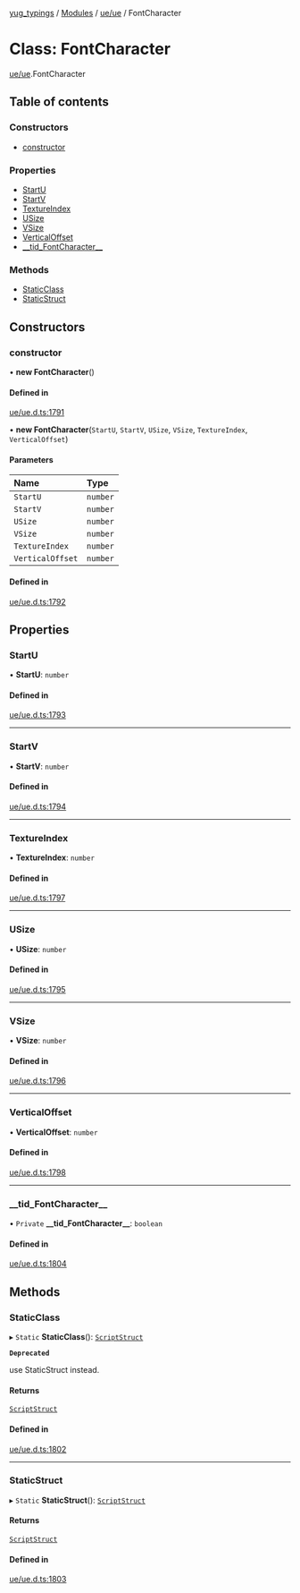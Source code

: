 [yug_typings](../README.md) / [Modules](../modules.md) / [ue/ue](../modules/ue_ue.md) / FontCharacter

# Class: FontCharacter

[ue/ue](../modules/ue_ue.md).FontCharacter

## Table of contents

### Constructors

- [constructor](ue_ue.FontCharacter.md#constructor)

### Properties

- [StartU](ue_ue.FontCharacter.md#startu)
- [StartV](ue_ue.FontCharacter.md#startv)
- [TextureIndex](ue_ue.FontCharacter.md#textureindex)
- [USize](ue_ue.FontCharacter.md#usize)
- [VSize](ue_ue.FontCharacter.md#vsize)
- [VerticalOffset](ue_ue.FontCharacter.md#verticaloffset)
- [\_\_tid\_FontCharacter\_\_](ue_ue.FontCharacter.md#__tid_fontcharacter__)

### Methods

- [StaticClass](ue_ue.FontCharacter.md#staticclass)
- [StaticStruct](ue_ue.FontCharacter.md#staticstruct)

## Constructors

### constructor

• **new FontCharacter**()

#### Defined in

[ue/ue.d.ts:1791](https://github.com/YugMetaverse/yug_typings/blob/b7d9b19/ue/ue.d.ts#L1791)

• **new FontCharacter**(`StartU`, `StartV`, `USize`, `VSize`, `TextureIndex`, `VerticalOffset`)

#### Parameters

| Name | Type |
| :------ | :------ |
| `StartU` | `number` |
| `StartV` | `number` |
| `USize` | `number` |
| `VSize` | `number` |
| `TextureIndex` | `number` |
| `VerticalOffset` | `number` |

#### Defined in

[ue/ue.d.ts:1792](https://github.com/YugMetaverse/yug_typings/blob/b7d9b19/ue/ue.d.ts#L1792)

## Properties

### StartU

• **StartU**: `number`

#### Defined in

[ue/ue.d.ts:1793](https://github.com/YugMetaverse/yug_typings/blob/b7d9b19/ue/ue.d.ts#L1793)

___

### StartV

• **StartV**: `number`

#### Defined in

[ue/ue.d.ts:1794](https://github.com/YugMetaverse/yug_typings/blob/b7d9b19/ue/ue.d.ts#L1794)

___

### TextureIndex

• **TextureIndex**: `number`

#### Defined in

[ue/ue.d.ts:1797](https://github.com/YugMetaverse/yug_typings/blob/b7d9b19/ue/ue.d.ts#L1797)

___

### USize

• **USize**: `number`

#### Defined in

[ue/ue.d.ts:1795](https://github.com/YugMetaverse/yug_typings/blob/b7d9b19/ue/ue.d.ts#L1795)

___

### VSize

• **VSize**: `number`

#### Defined in

[ue/ue.d.ts:1796](https://github.com/YugMetaverse/yug_typings/blob/b7d9b19/ue/ue.d.ts#L1796)

___

### VerticalOffset

• **VerticalOffset**: `number`

#### Defined in

[ue/ue.d.ts:1798](https://github.com/YugMetaverse/yug_typings/blob/b7d9b19/ue/ue.d.ts#L1798)

___

### \_\_tid\_FontCharacter\_\_

• `Private` **\_\_tid\_FontCharacter\_\_**: `boolean`

#### Defined in

[ue/ue.d.ts:1804](https://github.com/YugMetaverse/yug_typings/blob/b7d9b19/ue/ue.d.ts#L1804)

## Methods

### StaticClass

▸ `Static` **StaticClass**(): [`ScriptStruct`](ue_ue.ScriptStruct.md)

**`Deprecated`**

use StaticStruct instead.

#### Returns

[`ScriptStruct`](ue_ue.ScriptStruct.md)

#### Defined in

[ue/ue.d.ts:1802](https://github.com/YugMetaverse/yug_typings/blob/b7d9b19/ue/ue.d.ts#L1802)

___

### StaticStruct

▸ `Static` **StaticStruct**(): [`ScriptStruct`](ue_ue.ScriptStruct.md)

#### Returns

[`ScriptStruct`](ue_ue.ScriptStruct.md)

#### Defined in

[ue/ue.d.ts:1803](https://github.com/YugMetaverse/yug_typings/blob/b7d9b19/ue/ue.d.ts#L1803)
